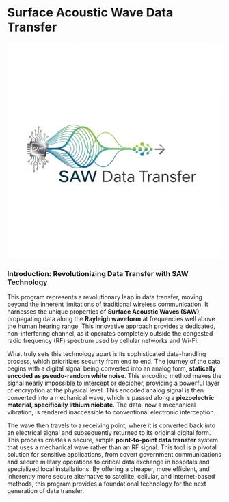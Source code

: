 # Surface Acoustic Wave Data Transfer

![Surface Acoustic Wave Data Transfer LOGO](Resources/Branding/LOGO.png)

### Introduction: Revolutionizing Data Transfer with SAW Technology

This program represents a revolutionary leap in data transfer, moving beyond the inherent limitations of traditional wireless communication. It harnesses the unique properties of **Surface Acoustic Waves (SAW)**, propagating data along the **Rayleigh waveform** at frequencies well above the human hearing range. This innovative approach provides a dedicated, non-interfering channel, as it operates completely outside the congested radio frequency (RF) spectrum used by cellular networks and Wi-Fi.

What truly sets this technology apart is its sophisticated data-handling process, which prioritizes security from end to end. The journey of the data begins with a digital signal being converted into an analog form, **statically encoded as pseudo-random white noise**. This encoding method makes the signal nearly impossible to intercept or decipher, providing a powerful layer of encryption at the physical level. This encoded analog signal is then converted into a mechanical wave, which is passed along a **piezoelectric material, specifically lithium niobate**. The data, now a mechanical vibration, is rendered inaccessible to conventional electronic interception.

The wave then travels to a receiving point, where it is converted back into an electrical signal and subsequently returned to its original digital form. This process creates a secure, simple **point-to-point data transfer** system that uses a mechanical wave rather than an RF signal. This tool is a pivotal solution for sensitive applications, from covert government communications and secure military operations to critical data exchange in hospitals and specialized local installations. By offering a cheaper, more efficient, and inherently more secure alternative to satellite, cellular, and internet-based methods, this program provides a foundational technology for the next generation of data transfer.